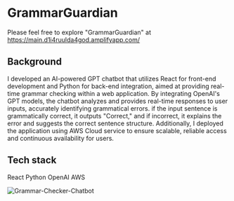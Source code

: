 # GrammarGuardian

Please feel free to explore "GrammarGuardian" at  https://main.d1i4ruulda4god.amplifyapp.com/


## Background
I developed an AI-powered GPT chatbot that utilizes React for front-end development and Python for back-end integration, aimed at providing real-time grammar checking within a web application.
By integrating OpenAI's GPT models, the chatbot analyzes and provides real-time responses to user inputs, accurately identifying grammatical errors.
if the input sentence is grammatically correct, it outputs "Correct," and if incorrect, it explains the error and suggests the correct sentence structure.
Additionally, I deployed the application using AWS Cloud service to ensure scalable, reliable access and continuous availability for users.

## Tech stack
React
Python
OpenAI
AWS

![Grammar-Checker-Chatbot](https://github.com/user-attachments/assets/548c1ad9-1db0-4091-a415-67eac25a9e7e)
